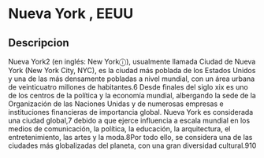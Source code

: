 # Nueva York , EEUU

## Descripcion

Nueva York2​ (en inglés: New Yorkⓘ), usualmente llamada Ciudad de Nueva York (New York City, NYC), es la ciudad más poblada de los Estados Unidos y una de las más densamente pobladas a nivel mundial, con un área urbana de veinticuatro millones de habitantes.6​ Desde finales del siglo xix es uno de los centros de la política y la economía mundial, albergando la sede de la Organización de las Naciones Unidas y de numerosas empresas e instituciones financieras de importancia global. Nueva York es considerada una ciudad global,7​ debido a que ejerce influencia a escala mundial en los medios de comunicación, la política, la educación, la arquitectura, el entretenimiento, las artes y la moda.8​ Por todo ello, se considera una de las ciudades más globalizadas del planeta, con una gran diversidad cultural.9​10​

